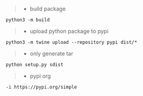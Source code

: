 > * build package
```
python3 -m build
```

> * upload python package to pypi
```
python3 -m twine upload --repository pypi dist/*
```

> * only generate tar
```
python setup.py sdist
```

> * pypi org
```
-i https://pypi.org/simple
```
